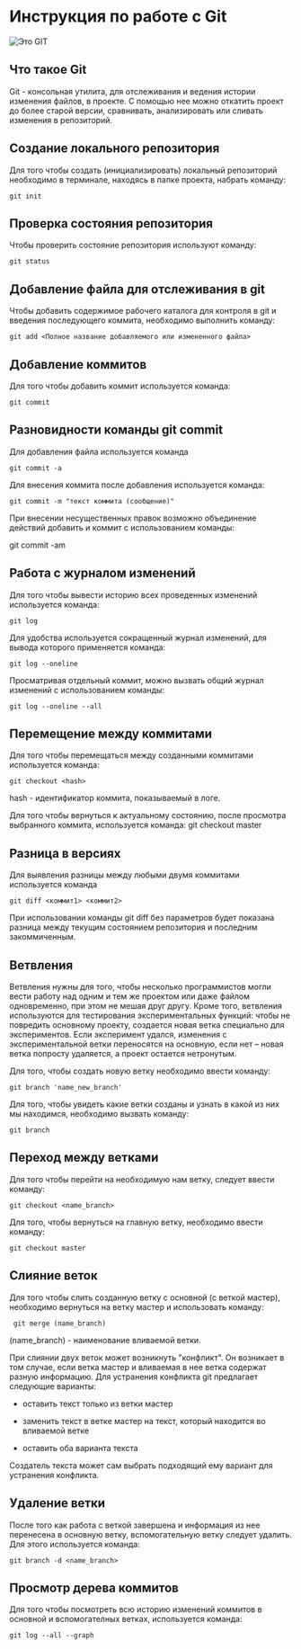 # **Инструкция по работе с Git**

![Это GIT](git.JPG)

## Что такое Git

Git - консольная утилита, для отслеживания и ведения истории изменения файлов, в проекте. С помощью нее можно откатить проект до более старой версии, сравнивать, анализировать или сливать изменения в репозиторий.

## Создание локального репозитория

Для того чтобы создать (инициализировать) локальный репозиторий необходимо в терминале, находясь в папке проекта, набрать команду:

    git init

## Проверка состояния репозитория

Чтобы проверить состояние репозитория используют команду:

    git status

## Добавление файла для отслеживания в git

Чтобы добавить содержимое рабочего каталога для контроля в git и введения последующего коммита, необходимо выполнить команду:

    git add <Полное название добавляемого или измененного файла>

## Добавление коммитов

Для того чтобы добавить коммит используется команда:

    git commit

## Разновидности команды git commit

Для добавления файла используется команда

    git commit -a

Для внесения коммита после добавления используется команда:

    git commit -m "текст коммита (сообщение)"

При внесении несущественных правок возможно объединение действий добавить и коммит с использованием команды:

   git commit -am

 ## Работа с журналом изменений

 Для того чтобы вывести историю всех проведенных изменений используется команда:

    git log

Для удобства используется сокращенный журнал изменений, для вывода которого применяется команда:

    git log --oneline

Просматривая отдельный коммит, можно вызвать общий журнал изменений с использованием команды:

    git log --oneline --all

## Перемещение между коммитами

Для того чтобы перемещаться между созданными коммитами используется команда:

    git checkout <hash>

hash - идентификатор коммита, показываемый в логе.

Для того чтобы вернуться к актуальному состоянию, после просмотра выбранного коммита, используется команда:
    git checkout master

## Разница в версиях

Для выявления разницы между любыми двумя коммитами используется команда

    git diff <коммит1> <коммит2>

При использовании команды git diff без параметров будет показана разница между текущим состоянием репозитория и последним закоммиченным.

## Ветвления

Ветвления нужны для того, чтобы несколько программистов могли вести работу над одним и тем же проектом или даже файлом одновременно, при этом не мешая друг другу.
Кроме того, ветвления используются для тестирования экспериментальных функций: чтобы не повредить основному проекту, создается новая ветка специально для экспериментов. Если эксперимент удался, изменения с экспериментальной ветки переносятся на основную, если нет – новая ветка попросту удаляется, а проект остается нетронутым.

Для того, чтобы создать новую ветку необходимо ввести команду:

    git branch 'name_new_branch'

Для того, чтобы увидеть какие ветки созданы и узнать в какой из них мы находимся, необходимо вызвать команду:

    git branch

## Переход между ветками

Для того чтобы перейти на необходимую нам ветку, следует ввести команду:

    git checkout <name_branch>

Для того, чтобы вернуться на главную ветку, необходимо ввести команду:

    git checkout master

## Слияние веток

Для того чтобы слить созданную ветку с основной (с веткой мастер), необходимо вернуться на ветку мастер и использовать команду:

     git merge (name_branch)

(name_branch) - наименование вливаемой ветки.

При слиянии двух веток может возникнуть "конфликт". Он возникает в том случае, если ветка мастер и вливаемая в нее ветка содержат разную информацию.
Для устранения конфликта git предлагает следующие варианты:

* оставить текст только из ветки мастер

* заменить текст в ветке мастер на текст, который находится во вливаемой ветке

* оставить оба варианта текста

Создатель текста может сам выбрать подходящий ему вариант для устранения конфликта.

## Удаление ветки

После того как работа с веткой завершена и информация из нее перенесена в основную ветку, вспомогательную ветку следует удалить. Для этого используется команда:

    git branch -d <name_branch>

## Просмотр дерева коммитов

Для того чтобы посмотреть всю историю изменений коммитов в основной и вспомогателных ветках, используется команда:

    git log --all --graph

